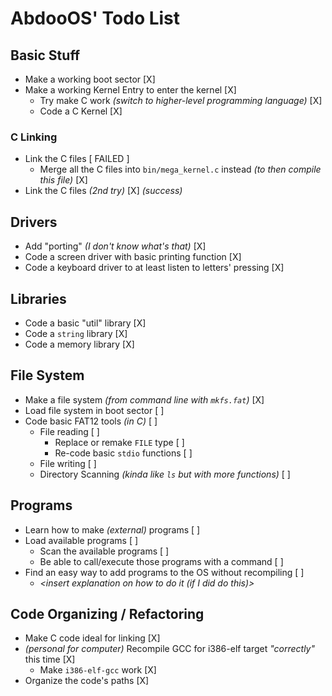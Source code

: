 # AbdooOS' Todo List

## Basic Stuff

-   Make a working boot sector [X]
-   Make a working Kernel Entry to enter the kernel [X]
    -   Try make C work _(switch to higher-level programming language)_ [X]
    -   Code a C Kernel [X]

### C Linking

-   Link the C files [ FAILED ]
    -   Merge all the C files into `bin/mega_kernel.c` instead _(to then compile this file)_ [X]
-   Link the C files _(2nd try)_ [X] _(success)_

## Drivers

-   Add "porting" _(I don't know what's that)_ [X]
-   Code a screen driver with basic printing function [X]
-   Code a keyboard driver to at least listen to letters' pressing [X]

## Libraries

-   Code a basic "util" library [X]
-   Code a `string` library [X]
-   Code a memory library [X]

## File System

-   Make a file system _(from command line with `mkfs.fat`)_ [X]
-   Load file system in boot sector [ ]
-   Code basic FAT12 tools _(in C)_ [ ]
    -   File reading [ ]
        -   Replace or remake `FILE` type [ ]
        -   Re-code basic `stdio` functions [ ]
    -   File writing [ ]
    -   Directory Scanning _(kinda like `ls` but with more functions)_ [ ]

## Programs

-   Learn how to make _(external)_ programs [ ]
-   Load available programs [ ]
    -   Scan the available programs [ ]
    -   Be able to call/execute those programs with a command [ ]
-   Find an easy way to add programs to the OS without recompiling [ ]
    -   _<insert explanation on how to do it (if I did do this)>_

## Code Organizing / Refactoring

-   Make C code ideal for linking [X]
-   _(personal for computer)_ Recompile GCC for i386-elf target _"correctly"_ this time [X]
    -   Make `i386-elf-gcc` work [X]
-   Organize the code's paths [X]
